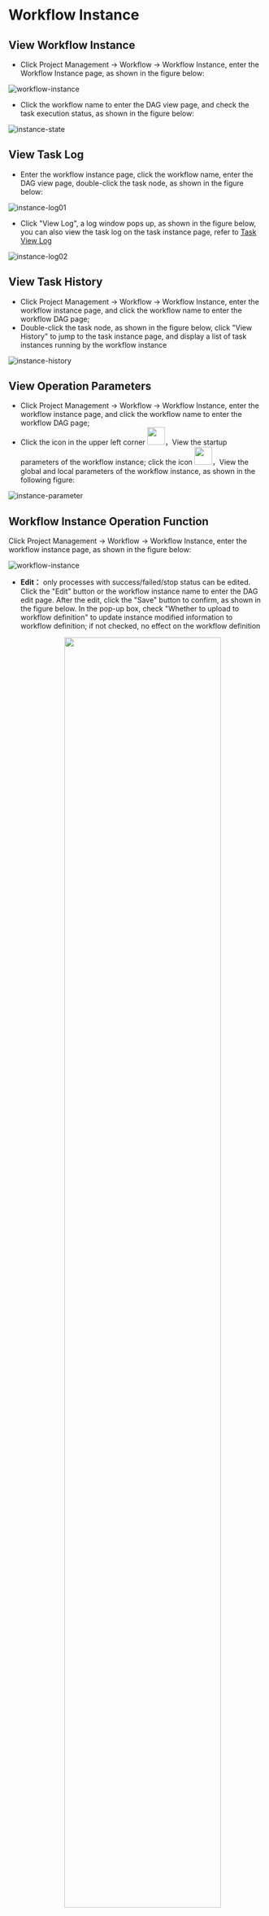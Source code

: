 # Workflow Instance

## View Workflow Instance

- Click Project Management -> Workflow -> Workflow Instance, enter the Workflow Instance page, as shown in the figure below:

![workflow-instance](/img/new_ui/dev/project/workflow-instance.png)

- Click the workflow name to enter the DAG view page, and check the task execution status, as shown in the figure below:

![instance-state](/img/new_ui/dev/project/instance-state.png)

## View Task Log

- Enter the workflow instance page, click the workflow name, enter the DAG view page, double-click the task node, as shown in the figure below:

![instance-log01](/img/new_ui/dev/project/instance-log01.png)

- Click "View Log", a log window pops up, as shown in the figure below, you can also view the task log on the task instance page, refer to [Task View Log](./task-instance.md)

![instance-log02](/img/new_ui/dev/project/instance-log02.png)

## View Task History

- Click Project Management -> Workflow -> Workflow Instance, enter the workflow instance page, and click the workflow name to enter the workflow DAG page;
- Double-click the task node, as shown in the figure below, click "View History" to jump to the task instance page, and display a list of task instances running by the workflow instance

![instance-history](/img/new_ui/dev/project/instance-history.png)

## View Operation Parameters

- Click Project Management -> Workflow -> Workflow Instance, enter the workflow instance page, and click the workflow name to enter the workflow DAG page;
- Click the icon in the upper left corner <img src="/img/run_params_button.png" width="35"/>，View the startup parameters of the workflow instance; click the icon <img src="/img/global_param.png" width="35"/>，View the global and local parameters of the workflow instance, as shown in the following figure:

![instance-parameter](/img/new_ui/dev/project/instance-parameter.png)

## Workflow Instance Operation Function

Click Project Management -> Workflow -> Workflow Instance, enter the workflow instance page, as shown in the figure below:

![workflow-instance](/img/new_ui/dev/project/workflow-instance.png)

- **Edit：** only processes with success/failed/stop status can be edited. Click the "Edit" button or the workflow instance name to enter the DAG edit page. After the edit, click the "Save" button to confirm, as shown in the figure below. In the pop-up box, check "Whether to upload to workflow definition" to update instance modified information to workflow definition; if not checked, no effect on the workflow definition
     <p align="center">
       <img src="/img/editDag-en.png" width="80%" />
     </p>
- **Rerun：** re-execute the terminated process
- **Recovery failed：** for failed processes, you can perform failure recovery operations, starting from the failed node
- **Stop：** to **stop** the running process, the background code will first `kill` the worker process, and then execute `kill -9` operation
- **Pause:** Perform a **pause** operation on the running process, the system status will change to **waiting for execution**, it will wait for the task to finish, and pause the next sequence task.
- **Resume pause:** to resume the paused process, start running directly from the **paused node**
- **Delete:** delete the workflow instance and the task instance under the workflow instance
- **Gantt chart:** the vertical axis of the Gantt chart is the topological sorting of task instances of the workflow instance, and the horizontal axis is the running time of the task instances, as shown in the figure below:

![instance-gantt](/img/new_ui/dev/project/instance-gantt.png)

